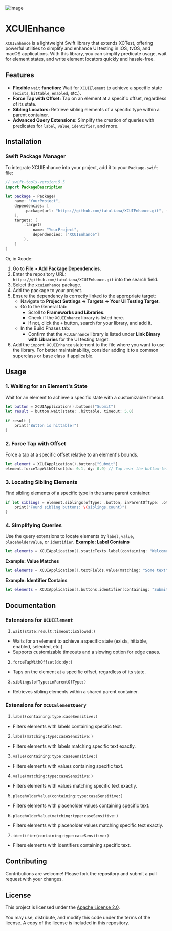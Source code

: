![image](https://github.com/user-attachments/assets/1fa9601a-e645-4995-b73b-4345faf124be)

# XCUIEnhance

`XCUIEnhance` is a lightweight Swift library that extends XCTest, offering powerful utilities to simplify and enhance UI testing in iOS, tvOS, and macOS applications. With this library, you can simplify predicate usage, wait for element states, and write element locators quickly and hassle-free.

## Features

- **Flexible** `wait` **function:** Wait for `XCUIElement` to achieve a specific state (`exists`, `hittable`, `enabled`, etc.).
- **Force Tap with Offset:** Tap on an element at a specific offset, regardless of its state.
- **Sibling Locators:** Retrieve sibling elements of a specific type within a parent container.
- **Advanced Query Extensions:** Simplify the creation of queries with predicates for `label`, `value`, `identifier`, and more.

## Installation
### Swift Package Manager
To integrate XCUIEnhance into your project, add it to your `Package.swift` file:
```swift
// swift-tools-version:5.5
import PackageDescription

let package = Package(
    name: "YourProject",
    dependencies: [
        .package(url: "https://github.com/tatuliana/XCUIEnhance.git", from: "1.0.0"),
    ],
    targets: [
        .target(
            name: "YourProject",
            dependencies: ["XCUIEnhance"]
        ),
    ]
)
```
Or, in Xcode:

1. Go to **File > Add Package Dependencies**.
2. Enter the repository URL: `https://github.com/tatuliana/XCUIEnhance.git` into the search field.
3. Select the `xcuienhance` package.
4. Add the package to your project.
5. Ensure the dependency is correctly linked to the appropriate target:
    - Navigate to **Project Settings → Targets → Your UI Testing Target**.
    - Go to the General tab:
        - Scroll to **Frameworks and Libraries**.
        - Check if the `XCUIEnhance` library is listed here.
        - If not, click the `+` button, search for your library, and add it.
    - In the Build Phases tab:
        - Confirm that the `XCUIEnhance` library is listed under **Link Binary with Libraries** for the UI testing target.
6. Add the `import XCUIEnhance` statement to the file where you want to use the library. For better maintainability, consider adding it to a common superclass or base class if applicable.

## Usage
### 1. Waiting for an Element's State
Wait for an element to achieve a specific state with a customizable timeout.
```swift
let button = XCUIApplication().buttons["Submit"]
let result = button.wait(state: .hittable, timeout: 5.0)

if result {
    print("Button is hittable!")
}
```
### 2. Force Tap with Offset
Force a tap at a specific offset relative to an element's bounds.
```swift
let element = XCUIApplication().buttons["Submit"]
element.forceTapWithOffset(dx: 0.1, dy: 0.9) // Tap near the bottom-left corner
```
### 3. Locating Sibling Elements
Find sibling elements of a specific type in the same parent container.
```swift
if let siblings = element.siblings(ofType: .button, inParentOfType: .other) {
    print("Found sibling buttons: \(siblings.count)")
}
```
### 4. Simplifying Queries
Use the query extensions to locate elements by `label`, `value`, `placeholderValue`, or `identifier`.
**Example: Label Contains**
```swift
let elements = XCUIApplication().staticTexts.label(containing: "Welcome", "Login", type: .or)
```
**Example: Value Matches**
```swift
let elements = XCUIApplication().textFields.value(matching: "Some text", caseSensitive: false)
```
**Example: Identifier Contains**
```swift
let elements = XCUIApplication().buttons.identifier(containing: "Submit")
```
## Documentation

### Extensions for `XCUIElement`
1. `wait(state:result:timeout:isSlowed:)`
- Waits for an element to achieve a specific state (exists, hittable, enabled, selected, etc.).
- Supports customizable timeouts and a slowing option for edge cases.
2. `forceTapWithOffset(dx:dy:)`
- Taps on the element at a specific offset, regardless of its state.
3. `siblings(ofType:inParentOfType:)`
- Retrieves sibling elements within a shared parent container.

### Extensions for `XCUIElementQuery`
1. `label(containing:type:caseSensitive:)`
- Filters elements with labels containing specific text.
2. `label(matching:type:caseSensitive:)`
- Filters elements with labels matching specific text exactly.
3. `value(containing:type:caseSensitive:)`
- Filters elements with values containing specific text.
4. `value(matching:type:caseSensitive:)`
- Filters elements with values matching specific text exactly.
5. `placeholderValue(containing:type:caseSensitive:)`
- Filters elements with placeholder values containing specific text.
6. `placeholderValue(matching:type:caseSensitive:)`
- Filters elements with placeholder values matching specific text exactly.
7. `identifier(containing:type:caseSensitive:)`
- Filters elements with identifiers containing specific text.

## Contributing
Contributions are welcome! Please fork the repository and submit a pull request with your changes.

## License
This project is licensed under the [Apache License 2.0](LICENSE).

You may use, distribute, and modify this code under the terms of the license. A copy of the license is included in this repository.
